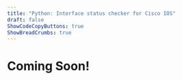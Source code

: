 ```yaml
---
title: "Python: Interface status checker for Cisco IOS"
draft: false
ShowCodeCopyButtons: true
ShowBreadCrumbs: true
---
```


# Coming Soon!